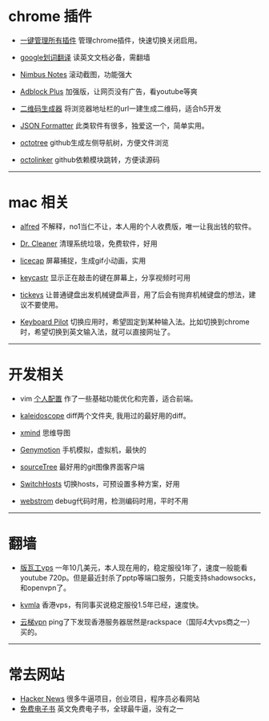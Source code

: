 # chrome 插件

* [一键管理所有插件](https://chrome.google.com/webstore/detail/一键管理所有扩展/niemebbfnfbjfojajlmnbiikmcpjkkja) 管理chrome插件，快速切换关闭启用。

* [google划词翻译](https://chrome.google.com/webstore/detail/google-translate/aapbdbdomjkkjkaonfhkkikfgjllcleb) 读英文文档必备，需翻墙

* [Nimbus Notes](https://chrome.google.com/webstore/detail/nimbus-notes/haafigbapbpbpnmgcknnmilaaaimggpk) 滚动截图，功能强大

* [Adblock Plus](https://chrome.google.com/webstore/detail/adblock-plus/cfhdojbkjhnklbpkdaibdccddilifddb) 加强版，让网页没有广告，看youtube等爽

* [二维码生成器](https://chrome.google.com/webstore/detail/二维码qr码生成器qr-code-generato/pflgjjogbmmcmfhfcnlohagkablhbpmg) 将浏览器地址栏的url一建生成二维码，适合h5开发

* [JSON Formatter]() 此类软件有很多，独爱这一个，简单实用。

* [octotree](https://chrome.google.com/webstore/detail/octotree/bkhaagjahfmjljalopjnoealnfndnagc) github生成左侧导航树，方便文件浏览

* [octolinker](https://chrome.google.com/webstore/detail/octolinker/jlmafbaeoofdegohdhinkhilhclaklkp) github依赖模块跳转，方便读源码

---

# mac 相关

* [alfred](https://www.alfredapp.com/) 不解释，no1当仁不让，本人用的个人收费版，唯一让我出钱的软件。

* [Dr. Cleaner](https://itunes.apple.com/us/app/dr.-cleaner-clean-disk-space/id921458519?mt=12) 清理系统垃圾，免费软件，好用

* [licecap](https://github.com/justinfrankel/licecap) 屏幕捕捉，生成gif小动画，实用

* [keycastr](https://github.com/keycastr/keycastr) 显示正在敲击的键在屏幕上，分享视频时可用

* [tickeys](http://www.yingdev.com/projects/tickeys) 让普通键盘出发机械键盘声音，用了后会有抛弃机械键盘的想法，建议不要使用。

* [Keyboard Pilot](https://mac.orsoon.com/Mac/149345.html) 切换应用时，希望固定到某种输入法。比如切换到chrome时，希望切换到英文输入法，就可以直接网址了。

---

# 开发相关

* vim [个人配置](https://github.com/8427003/cocoVim/blob/master/simple/.vimrc) 作了一些基础功能优化和完善，适合前端。

* [kaleidoscope](http://xclient.info/search/s/kaleidoscope/) diff两个文件夹, 我用过的最好用的diff。

* [xmind](http://xclient.info/s/xmind.html) 思维导图

* [Genymotion](https://www.genymotion.com/) 手机模拟，虚拟机，最快的

* [sourceTree](https://www.sourcetreeapp.com/) 最好用的git图像界面客户端

* [SwitchHosts](http://oldj.github.io/SwitchHosts/) 切换hosts，可预设置多种方案，好用

* [webstrom](https://www.jetbrains.com/webstorm/) debug代码时用，检测编码时用，平时不用

---

# 翻墙

* [版瓦工vps](https://bandwagonhost.com/) 一年10几美元，本人现在用的，稳定服役1年了，速度一般能看youtube 720p。但是最近封杀了pptp等端口服务，只能支持shadowsocks，和openvpn了。

* [kvmla](https://www.kvmla.com/) 香港vps，有同事买说稳定服役1.5年已经，速度快。

* [云梯vpn](https://www.yuntibit.com/) ping了下发现香港服务器居然是rackspace（国际4大vps商之一）买的。

---

# 常去网站

* [Hacker News](https://news.ycombinator.com/) 很多牛逼项目，创业项目，程序员必看网站
* [免费电子书](https://b-ok.org/) 英文免费电子书，全球最牛逼，没有之一


